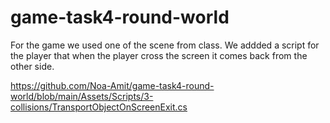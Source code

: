 # game-task4-round-world

For the game we used one of the scene from class. We addded a script for the player that when the player cross the screen it comes back from the other side.

https://github.com/Noa-Amit/game-task4-round-world/blob/main/Assets/Scripts/3-collisions/TransportObjectOnScreenExit.cs

